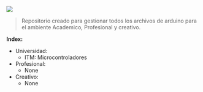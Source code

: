 ![](https://upload.wikimedia.org/wikipedia/commons/4/42/Arduino_Uno_logo.png)

> Repositorio creado para gestionar todos los archivos de arduino para el ambiente Academico, Profesional y creativo.


**Index:**           
+ Universidad:
    + ITM: Microcontroladores
+ Profesional:
    + None
+ Creativo:
    + None


